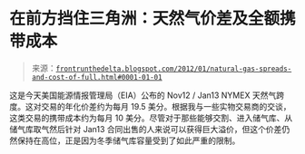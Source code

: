 <!--yml

category: 未分类

date: 2024-05-12 23:30:36

-->

# 在前方挡住三角洲：天然气价差及全额携带成本

> 来源：[`frontrunthedelta.blogspot.com/2012/01/natural-gas-spreads-and-cost-of-full.html#0001-01-01`](https://frontrunthedelta.blogspot.com/2012/01/natural-gas-spreads-and-cost-of-full.html#0001-01-01)

这是今天美国能源情报管理局（EIA）公布的 Nov12 / Jan13 NYMEX 天然气跨度。这对交易的年化价差约为每月 19.5 美分。根据我与一些实物交易商的交谈，这类交易的携带成本约为每月 10 美分。尽管对于那些能够交割、进入储气库、从储气库取气然后针对 Jan13 合同出售的人来说可以获得巨大溢价，但这个价差仍然保持在高位，正是因为冬季储气库容量受到了如此严重的限制。
